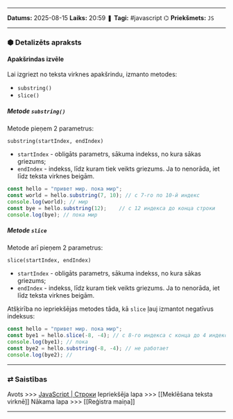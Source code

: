 ___

**Datums:** 2025-08-15
**Laiks:** 20:59
❚ **Tagi:** #javascript 
⌬ **Priekšmets:**  `JS`

---
### ⬢ Detalizēts apraksts
#### Apakšrindas izvēle

Lai izgriezt no teksta virknes apakšrindu, izmanto metodes:

- `substring()`
- `slice()`

##### Metode `substring()`

Metode pieņem 2 parametrus:

```
substring(startIndex, endIndex)
```

- `startIndex` - obligāts parametrs, sākuma indekss, no kura sākas griezums;
- `endIndex` - indekss, līdz kuram tiek veikts griezums. Ja to nenorāda, iet līdz teksta virknes beigām.

```js
const hello = "привет мир. пока мир";
const world = hello.substring(7, 10); // с 7-го по 10-й индекс
console.log(world); // мир
const bye = hello.substring(12);    // c 12 индекса до конца строки
console.log(bye); // пока мир
```

##### Metode `slice`

Metode arī pieņem 2 parametrus:

```
slice(startIndex, endIndex)
```

- `startIndex` - obligāts parametrs, sākuma indekss, no kura sākas griezums;
- `endIndex` - indekss, līdz kuram tiek veikts griezums. Ja to nenorāda, iet līdz teksta virknes beigām.

Atšķirība no iepriekšējas metodes tāda, kā `slice` ļauj izmantot negatīvus indeksus:

```js
const hello = "привет мир. пока мир";
const bye1 = hello.slice(-8, -4); // с 8-го индекса с конца до 4 индекса с конца
console.log(bye1); // пока
const bye2 = hello.substring(-8, -4); // не работает
console.log(bye2); // 
```

---
### ⇄ Saistības

Avots >>> [JavaScript \| Строки](https://metanit.com/web/javascript/6.1.php)
Iepriekšēja lapa >>> [[Meklēšana teksta virknē]]
Nākama lapa >>> [[Reģistra maiņa]]

---